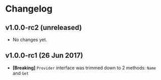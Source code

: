 # Changelog

## v1.0.0-rc2 (unreleased)

- No changes yet.

## v1.0.0-rc1 (26 Jun 2017)

- **[Breaking]** `Provider` interface was trimmed down to 2 methods: `Name` and `Get`